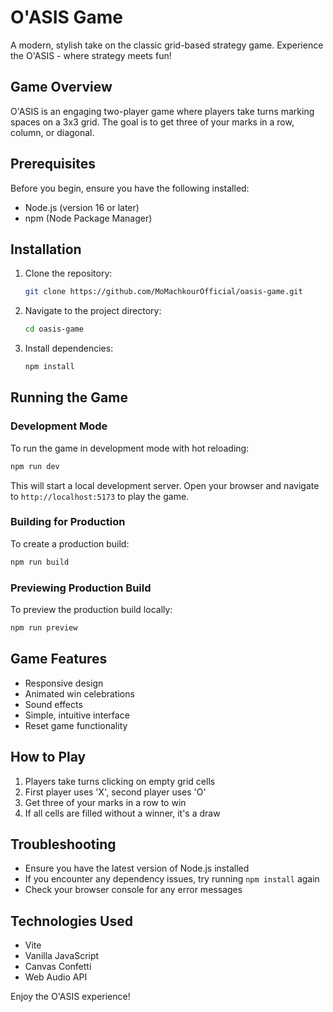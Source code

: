 # O'ASIS Game

A modern, stylish take on the classic grid-based strategy game. Experience the O'ASIS - where strategy meets fun!

## Game Overview

O'ASIS is an engaging two-player game where players take turns marking spaces on a 3x3 grid. The goal is to get three of your marks in a row, column, or diagonal.

## Prerequisites

Before you begin, ensure you have the following installed:
- Node.js (version 16 or later)
- npm (Node Package Manager)

## Installation

1. Clone the repository:
   ```bash
   git clone https://github.com/MoMachkourOfficial/oasis-game.git
   ```

2. Navigate to the project directory:
   ```bash
   cd oasis-game
   ```

3. Install dependencies:
   ```bash
   npm install
   ```

## Running the Game

### Development Mode

To run the game in development mode with hot reloading:

```bash
npm run dev
```

This will start a local development server. Open your browser and navigate to `http://localhost:5173` to play the game.

### Building for Production

To create a production build:

```bash
npm run build
```

### Previewing Production Build

To preview the production build locally:

```bash
npm run preview
```

## Game Features

- Responsive design
- Animated win celebrations
- Sound effects
- Simple, intuitive interface
- Reset game functionality

## How to Play

1. Players take turns clicking on empty grid cells
2. First player uses 'X', second player uses 'O'
3. Get three of your marks in a row to win
4. If all cells are filled without a winner, it's a draw

## Troubleshooting

- Ensure you have the latest version of Node.js installed
- If you encounter any dependency issues, try running `npm install` again
- Check your browser console for any error messages

## Technologies Used

- Vite
- Vanilla JavaScript
- Canvas Confetti
- Web Audio API

Enjoy the O'ASIS experience!
